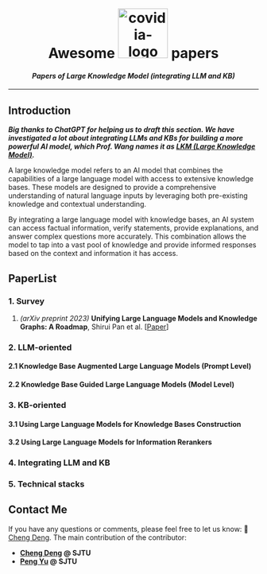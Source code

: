 <p align=center>
<h1 align=center>Awesome <img src="https://big-cheng.com/files/lkm.png" alt="covidia-logo" width="100"/> papers</h1>
<h4 align=center><em>Papers of Large Knowledge Model (integrating LLM and KB)</em></h4>
</p>

---
## Introduction

***Big thanks to ChatGPT for helping us to draft this section. We have investigated a lot about integrating LLMs and KBs for building a more powerful AI model, which Prof. Wang names it as [LKM (Large Knowledge Model)](https://www.techbeat.net/article-info?id=4608).***

A large knowledge model refers to an AI model that combines the capabilities of a large language model with access to extensive knowledge bases. These models are designed to provide a comprehensive understanding of natural language inputs by leveraging both pre-existing knowledge and contextual understanding.

By integrating a large language model with knowledge bases, an AI system can access factual information, verify statements, provide explanations, and answer complex questions more accurately. This combination allows the model to tap into a vast pool of knowledge and provide informed responses based on the context and information it has access.

## PaperList

### 1. Survey

1. *(arXiv preprint 2023)* **Unifying Large Language Models and Knowledge Graphs: A Roadmap**, Shirui Pan et al. [[Paper](https://arxiv.org/abs/2306.08302)]

### 2. LLM-oriented 
<!-- KG-enhanced LLMs -->
#### 2.1 Knowledge Base Augmented Large Language Models (Prompt Level)

#### 2.2 Knowledge Base Guided Large Language Models (Model Level)


### 3. KB-oriented
<!-- LLM-augmented KGs -->
#### 3.1 Using Large Language Models for Knowledge Bases Construction

#### 3.2 Using Large Language Models for Information Rerankers

### 4. Integrating LLM and KB
<!-- Synergized LLMs + KBs -->

### 5. Technical stacks
<!--For the stacks can be used to develop LKM-->

## Contact Me
If you have any questions or comments, please feel free to let us know: 📧 [Cheng Deng](mailto:davendw@sjtu.edu.cn). The main contribution of the contributor:
- **[Cheng Deng](https://www.big-cheng.com) @ SJTU**
- **[Peng Yu](1844507435@qq.com) @ SJTU**
